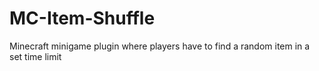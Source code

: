 # MC-Item-Shuffle
Minecraft minigame plugin where players have to find a random item in a set time limit
